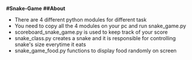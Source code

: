 **#Snake-Game**
**##About**

- There are 4 different python modules for different task
- You need to copy all the 4 modules on your pc and run snake_game.py
- scoreboard_snake_game.py is used to keep track of your score
- snake_class.py creates a snake and it is responsible for controlling snake's size everytime it eats
- snake_game_food.py functions to display food randomly on screen 
